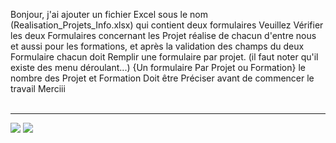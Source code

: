 Bonjour,
j'ai ajouter un fichier Excel sous le nom (Realisation_Projets_Info.xlsx)
qui contient deux formulaires
Veuillez Vérifier les deux Formulaires concernant les Projet réalise de chacun d'entre nous et aussi pour les formations, 
et après la validation des champs du deux Formulaire
chacun doit Remplir une formulaire par projet.
(il faut noter qu'il existe des menu déroulant...)
{Un formulaire Par Projet ou Formation}
le nombre des Projet et Formation Doit être Préciser avant de commencer le travail
Merciii
<br> <br>
<hr>
<img src="http://s12.postimg.org/yhcgki66l/img_1.jpg">
<img src="http://s12.postimg.org/pnlk3ej7x/img_2.jpg">
